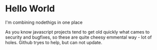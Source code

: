 # Hello World

I'm combining nodethigs in one place

As you know javascript projects tend to get old quickly what cames to security and bugfixes, so these are quite cheesy emmental way - lot of holes. Github tryes to help, but can not update.
